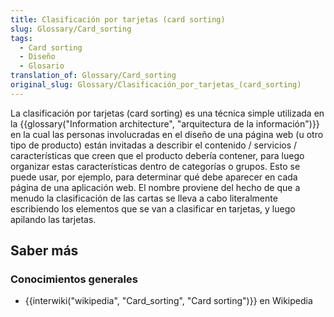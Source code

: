 ```yaml
---
title: Clasificación por tarjetas (card sorting)
slug: Glossary/Card_sorting
tags:
  - Card sorting
  - Diseño
  - Glosario
translation_of: Glossary/Card_sorting
original_slug: Glossary/Clasificación_por_tarjetas_(card_sorting)
---
```


La clasificación por tarjetas (card sorting) es una técnica simple utilizada en la {{glossary("Information architecture", "arquitectura de la información")}} en la cual las personas involucradas en el diseño de una página web (u otro tipo de producto) están invitadas a describir el contenido / servicios / características que creen que el producto debería contener, para luego organizar estas características dentro de categorías o grupos. Esto se puede usar, por ejemplo, para determinar qué debe aparecer en cada página de una aplicación web. El nombre proviene del hecho de que a menudo la clasificación de las cartas se lleva a cabo literalmente escribiendo los elementos que se van a clasificar en tarjetas, y luego apilando las tarjetas.

## Saber más

### Conocimientos generales

- {{interwiki("wikipedia", "Card_sorting", "Card sorting")}} en Wikipedia
